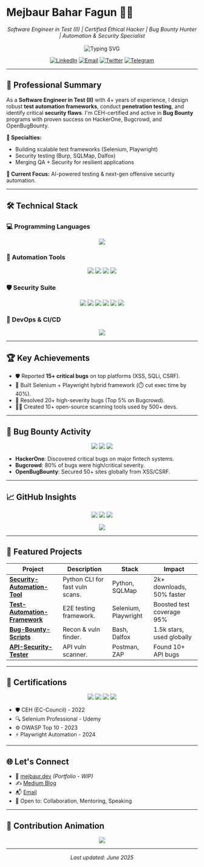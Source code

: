 # Mejbaur Bahar Fagun 👨‍💻

<p align="center">
  <em>Software Engineer in Test (II) | Certified Ethical Hacker | Bug Bounty Hunter | Automation & Security Specialist</em><br><br>
  <img src="https://readme-typing-svg.demolab.com?font=JetBrains+Mono&size=22&pause=800&color=1E90FF&center=true&vCenter=true&width=600&lines=Ensuring+software+excellence+through+automation;Securing+systems+with+ethical+hacking;Driving+innovation+in+testing+and+security" alt="Typing SVG" />
</p>

<p align="center">
  <a href="https://linkedin.com/in/mejbaur"><img src="https://img.shields.io/badge/LinkedIn-0077B5?style=for-the-badge&logo=linkedin&logoColor=white" alt="LinkedIn" /></a>
  <a href="mailto:fagun018@outlook.com"><img src="https://img.shields.io/badge/Email-0078D4?style=for-the-badge&logo=microsoftoutlook&logoColor=white" alt="Email" /></a>
  <a href="https://twitter.com/fagun018"><img src="https://img.shields.io/badge/Twitter-1DA1F2?style=for-the-badge&logo=twitter&logoColor=white" alt="Twitter" /></a>
  <a href="https://t.me/mbfagun"><img src="https://img.shields.io/badge/Telegram-26A5E4?style=for-the-badge&logo=telegram&logoColor=white" alt="Telegram" /></a>
</p>

---

## 🌟 Professional Summary

As a **Software Engineer in Test (II)** with 4+ years of experience, I design robust **test automation frameworks**, conduct **penetration testing**, and identify critical **security flaws**. I'm CEH-certified and active in **Bug Bounty** programs with proven success on HackerOne, Bugcrowd, and OpenBugBounty.

**🧠 Specialties:**
- Building scalable test frameworks (Selenium, Playwright)
- Security testing (Burp, SQLMap, Dalfox)
- Merging QA + Security for resilient applications

**🎯 Current Focus:** AI-powered testing & next-gen offensive security automation.

---

## 🛠️ Technical Stack

### 💻 Programming Languages

<p align="center">
  <img src="https://skillicons.dev/icons?i=python,java,javascript,typescript,c,bash,html,css" />
</p>

### 🤖 Automation Tools

<p align="center">
  <img src="https://skillicons.dev/icons?i=selenium,playwright" />
  <img src="https://img.shields.io/badge/Cucumber-23D96C?style=flat-square&logo=cucumber&logoColor=white" />
  <img src="https://img.shields.io/badge/TestNG-FF6200?style=flat-square&logo=testng&logoColor=white" />
  <img src="https://img.shields.io/badge/JUnit-25A162?style=flat-square&logo=junit5&logoColor=white" />
</p>

### 🛡️ Security Suite

<p align="center">
  <img src="https://img.shields.io/badge/Burp_Suite-FF6200?style=flat-square&logo=portswigger&logoColor=white" />
  <img src="https://img.shields.io/badge/OWASP_ZAP-F5792A?style=flat-square&logo=owasp&logoColor=white" />
  <img src="https://img.shields.io/badge/SQLMap-E84142?style=flat-square&logo=github&logoColor=white" />
  <img src="https://img.shields.io/badge/XSStrike-3B5998?style=flat-square&logo=github&logoColor=white" />
  <img src="https://img.shields.io/badge/Dalfox-F477C7?style=flat-square&logo=github&logoColor=white" />
  <img src="https://img.shields.io/badge/Nmap-4682B4?style=flat-square&logo=nmap&logoColor=white" />
</p>

### 🔧 DevOps & CI/CD

<p align="center">
  <img src="https://skillicons.dev/icons?i=git,docker,jenkins,githubactions,postman" />
</p>

---

## 🏆 Key Achievements

- 🛡️ Reported **15+ critical bugs** on top platforms (XSS, SQLi, CSRF).
- 🚀 Built Selenium + Playwright hybrid framework (⏱️ cut exec time by 40%).
- 🐛 Resolved 20+ high-severity bugs (Top 5% on Bugcrowd).
- 👨‍💻 Created 10+ open-source scanning tools used by 500+ devs.

---

## 🔐 Bug Bounty Activity

<p align="center">
  <img src="https://img.shields.io/badge/HackerOne-000000?style=for-the-badge&logo=hackerone&logoColor=white" />
  <img src="https://img.shields.io/badge/Bugcrowd-000000?style=for-the-badge&logo=bugcrowd&logoColor=white" />
  <img src="https://img.shields.io/badge/OpenBugBounty-000000?style=for-the-badge&logo=openbugbounty&logoColor=white" />
</p>

- **HackerOne**: Discovered critical bugs on major fintech systems.
- **Bugcrowd**: 80% of bugs were high/critical severity.
- **OpenBugBounty**: Secured 50+ sites globally from XSS/CSRF.

---

## 📈 GitHub Insights

<p align="center">
  <img src="https://github-readme-stats.vercel.app/api?username=fagun18&show_icons=true&theme=tokyonight&count_private=true&hide_border=true" />
  <img src="https://github-readme-streak-stats.herokuapp.com/?user=fagun18&theme=tokyonight&hide_border=true" />
  <img src="https://github-readme-stats.vercel.app/api/top-langs/?username=fagun18&layout=compact&theme=tokyonight&hide_border=true" />
</p>

<p align="center">
  <img src="https://github-profile-trophy.vercel.app/?username=fagun18&theme=onedark&no-frame=true&margin-w=15" />
</p>

---

## 🚀 Featured Projects

| Project | Description | Stack | Impact |
|--------|-------------|-------|--------|
| [**Security-Automation-Tool**](https://github.com/fagunti/security-automation-tool) | Python CLI for fast vuln scans. | Python, SQLMap | 2k+ downloads, 50% faster |
| [**Test-Automation-Framework**](https://github.com/fagunti/test-automation-framework) | E2E testing framework. | Selenium, Playwright | Boosted test coverage 95% |
| [**Bug-Bounty-Scripts**](https://github.com/fagunti/bug-bounty-scripts) | Recon & vuln finder. | Bash, Dalfox | 1.5k stars, used globally |
| [**API-Security-Tester**](https://github.com/fagunti/api-security-tester) | API vuln scanner. | Postman, ZAP | Found 10+ API bugs |

---

## 📜 Certifications

<p align="center">
  <img src="https://img.shields.io/badge/Certified_Ethical_Hacker-FF6F61?style=for-the-badge" />
  <img src="https://img.shields.io/badge/Selenium_Professional-43B02A?style=for-the-badge" />
  <img src="https://img.shields.io/badge/OWASP_Top_10-006699?style=for-the-badge" />
  <img src="https://img.shields.io/badge/Playwright_Automation-45BA4B?style=for-the-badge" />
</p>

- 🛡️ CEH (EC-Council) - 2022  
- 🔍 Selenium Professional - Udemy  
- ⚙️ OWASP Top 10 - 2023  
- ⚡ Playwright Automation - 2024

---

## 🌐 Let's Connect

- 🔗 [mejbaur.dev](https://mejbaur.dev) *(Portfolio - WIP)*  
- ✍️ [Medium Blog](https://medium.com/@fagun018)  
- 📬 [Email](mailto:fagun018@outlook.com)  
- 🤝 Open to: Collaboration, Mentoring, Speaking

---

## 🐍 Contribution Animation

<p align="center">
  <img src="https://raw.githubusercontent.com/Elanza-48/Elanza-48/main/resources/img/github-contribution-grid-snake-dark.svg" />
</p>

---

<p align="center"><em>Last updated: June 2025</em></p>

